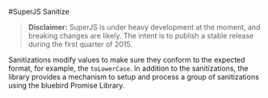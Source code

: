 #SuperJS Sanitize

> **Disclaimer:** SuperJS is under heavy development at the moment, and breaking changes are likely. The intent is
to publish a stable release during the first quarter of 2015.

Sanitizations modify values to make sure they conform to the expected format, for example, the `toLowerCase`. In addition to
the sanitizations, the library provides a mechanism to setup and process a group of sanitizations
using the bluebird Promise Library.
